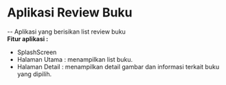 # Aplikasi Review Buku
-- Aplikasi yang berisikan list review buku  
**Fitur aplikasi :**
* SplashScreen
* Halaman Utama : menampilkan list buku.
* Halaman Detail : menampilkan detail gambar dan informasi terkait buku yang dipilih.

